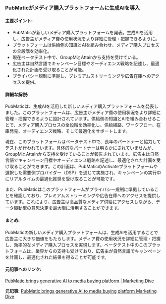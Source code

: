 ### PubMaticがメディア購入プラットフォームに生成AIを導入

#### 主要ポイント:
- PubMaticが新しいメディア購入プラットフォームを発表。生成AIを活用し、広告主がメディア費の使用状況をより詳細に管理・把握できるように。
- プラットフォームは供給側の知識とAIを組み合わせ、メディア購入プロセスの全段階を効率化。
- 現在ベータテスト中で、GroupMとAttainから支持を受けている。
- 広告主は自然言語でキャンペーン目標やオーディエンス戦略を記述し、最適化された計画を受け取ることが可能。
- プライバシー規制に準拠し、プレミアムストリーミングや広告在庫へのアクセスを提供。

#### 詳細な解説:
PubMaticは、生成AIを活用した新しいメディア購入プラットフォームを発表しました。このプラットフォームは、広告主がメディア費の使用状況をより詳細に管理・把握できるように設計されています。供給側の知識とAIを組み合わせることで、メディア購入プロセスの全段階を効率化し、供給経路、ワークフロー、在庫発見、オーディエンス戦略、そして最適化をサポートします。

現在、このプラットフォームはベータテスト中で、長年のパートナーと協力してテストが行われています。具体的なパートナーは明らかにされていませんが、GroupMとAttainから支持を受けていることが報告されています。広告主は自然言語でキャンペーン目標やオーディエンス戦略を記述し、最適化された計画を受け取ることができます。この計画は、PubMaticのActivateプラットフォームや選択した需要側プロバイダー（DSP）を通じて実施され、キャンペーンの実行中にリアルタイムの最適化推奨を受け取ることが可能です。

また、PubMaticはこのプラットフォームがプライバシー規制に準拠していることを確認しており、プレミアムストリーミングや広告在庫へのアクセスを提供しています。これにより、広告主は高品質なメディア供給にアクセスしながら、データ駆動型の意思決定を最大限に活用することができます。

#### まとめ:
PubMaticの新しいメディア購入プラットフォームは、生成AIを活用することで広告主に大きな価値をもたらします。メディア費の使用状況を詳細に管理・把握し、効率的なメディア購入プロセスを実現します。ベータテスト中のこのプラットフォームは、業界からの支持も受けており、広告主が自然言語でキャンペーンを計画し、最適化された結果を得ることが可能です。

#### 元記事へのリンク:
[PubMatic brings generative AI to media buying platform | Marketing Dive](https://www.marketingdive.com/news/pubmatic-brings-generative-ai-to-media-buying-platform/649345/)

**元記事:** [PubMatic brings generative AI to media buying platform Marketing Dive](https://www.marketingdive.com/news/pubmatic-brings-generative-ai-to-media-buying-platform/747610/)